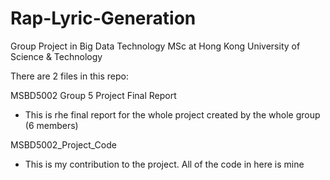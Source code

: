 # Rap-Lyric-Generation

Group Project in Big Data Technology MSc at Hong Kong University of Science & Technology

There are 2 files in this repo:

MSBD5002 Group 5 Project Final Report

- This is rhe final report for the whole project created by the whole group (6 members)

MSBD5002_Project_Code

- This is my contribution to the project. All of the code in here is mine
